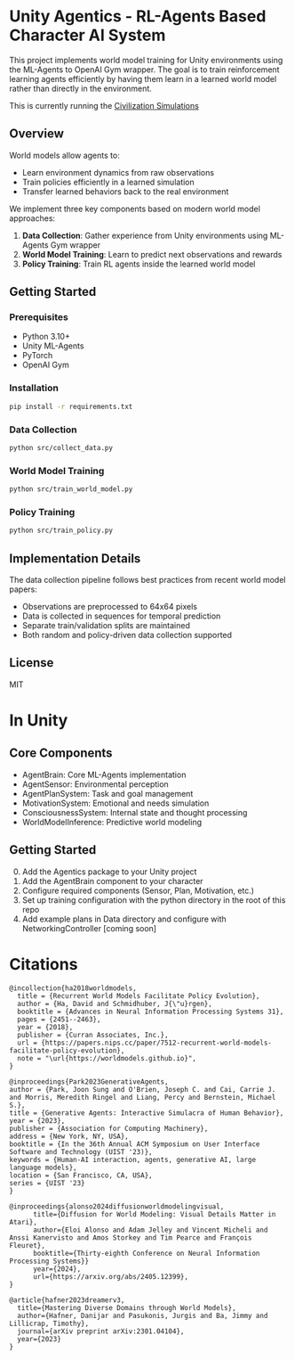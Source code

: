 # Unity Agentics - RL-Agents Based Character AI System


This project implements world model training for Unity environments using the ML-Agents to OpenAI Gym wrapper. The goal is to train reinforcement learning agents efficiently by having them learn in a learned world model rather than directly in the environment.

This is currently running the [Civilization Simulations](https://mused.com/explore/simulations/)



## Overview

World models allow agents to:
- Learn environment dynamics from raw observations
- Train policies efficiently in a learned simulation
- Transfer learned behaviors back to the real environment

We implement three key components based on modern world model approaches:

1. **Data Collection**: Gather experience from Unity environments using ML-Agents Gym wrapper
2. **World Model Training**: Learn to predict next observations and rewards
3. **Policy Training**: Train RL agents inside the learned world model

## Getting Started

### Prerequisites
- Python 3.10+
- Unity ML-Agents 
- PyTorch
- OpenAI Gym

### Installation
```bash
pip install -r requirements.txt
``` 

### Data Collection
```bash
python src/collect_data.py
```

### World Model Training
```bash
python src/train_world_model.py
```

### Policy Training
```bash
python src/train_policy.py
```

## Implementation Details

The data collection pipeline follows best practices from recent world model papers:

- Observations are preprocessed to 64x64 pixels
- Data is collected in sequences for temporal prediction
- Separate train/validation splits are maintained
- Both random and policy-driven data collection supported

## License

MIT

# In Unity

## Core Components
- AgentBrain: Core ML-Agents implementation
- AgentSensor: Environmental perception
- AgentPlanSystem: Task and goal management
- MotivationSystem: Emotional and needs simulation
- ConsciousnessSystem: Internal state and thought processing
- WorldModelInference: Predictive world modeling

## Getting Started
0. Add the Agentics package to your Unity project
1. Add the AgentBrain component to your character
2. Configure required components (Sensor, Plan, Motivation, etc.)
3. Set up training configuration with the python directory in the root of this repo
4. Add example plans in Data directory and configure with NetworkingController [coming soon]


# Citations

```
@incollection{ha2018worldmodels,
  title = {Recurrent World Models Facilitate Policy Evolution},
  author = {Ha, David and Schmidhuber, J{\"u}rgen},
  booktitle = {Advances in Neural Information Processing Systems 31},
  pages = {2451--2463},
  year = {2018},
  publisher = {Curran Associates, Inc.},
  url = {https://papers.nips.cc/paper/7512-recurrent-world-models-facilitate-policy-evolution},
  note = "\url{https://worldmodels.github.io}",
}
```


```
@inproceedings{Park2023GenerativeAgents,  
author = {Park, Joon Sung and O'Brien, Joseph C. and Cai, Carrie J. and Morris, Meredith Ringel and Liang, Percy and Bernstein, Michael S.},  
title = {Generative Agents: Interactive Simulacra of Human Behavior},  
year = {2023},  
publisher = {Association for Computing Machinery},  
address = {New York, NY, USA},  
booktitle = {In the 36th Annual ACM Symposium on User Interface Software and Technology (UIST '23)},  
keywords = {Human-AI interaction, agents, generative AI, large language models},  
location = {San Francisco, CA, USA},  
series = {UIST '23}
}
```

```
@inproceedings{alonso2024diffusionworldmodelingvisual,
      title={Diffusion for World Modeling: Visual Details Matter in Atari},
      author={Eloi Alonso and Adam Jelley and Vincent Micheli and Anssi Kanervisto and Amos Storkey and Tim Pearce and François Fleuret},
      booktitle={Thirty-eighth Conference on Neural Information Processing Systems}}
      year={2024},
      url={https://arxiv.org/abs/2405.12399},
}
```

```
@article{hafner2023dreamerv3,
  title={Mastering Diverse Domains through World Models},
  author={Hafner, Danijar and Pasukonis, Jurgis and Ba, Jimmy and Lillicrap, Timothy},
  journal={arXiv preprint arXiv:2301.04104},
  year={2023}
}   
```